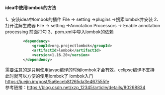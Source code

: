 #### idea中使用lombok的方法
1、安装idea中lombok的插件  File -> setting ->plugins ->搜索lombok并安装
2、打开注解生成器    File -> setting ->Annotation Processors -> Enable annotation processing 前面打勾
3、pom.xml中导入lombok的依赖  
```xml
        <dependency>
            <groupId>org.projectlombok</groupId>
            <artifactId>lombok</artifactId>
            <version>1.16.20</version>
        </dependency>
```
需要注意的是只用使用javac编译的时候lombok才会有效，eclipse编译不支持  
此时就可以方便的使用lombok了
lombok入门 https://juejin.im/post/5a6eceb8f265da3e467555fe  
参考链接：https://blog.csdn.net/xzp_12345/article/details/80268834  
